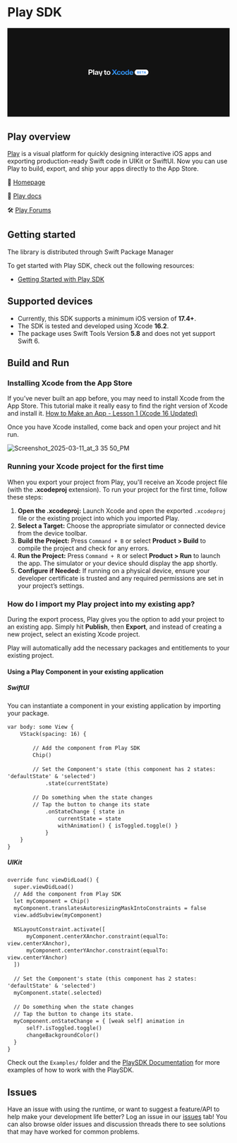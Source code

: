 # Play SDK
![Play hero image](playToXcode.jpg)

## Play overview
[Play](https://createwithplay.com/) is a visual platform for quickly designing interactive iOS apps and exporting production-ready Swift code in UIKit or SwiftUI. Now you can use Play to build, export, and ship your apps directly to the App Store.

:house_with_garden: [Homepage](https://createwithplay.com/)

:blue_book: [Play docs](https://createwithplay.com/docs)

🛠 [Play Forums](https://createwithplay.com/community/forums/home)

## Getting started
The library is distributed through Swift Package Manager

To get started with Play SDK, check out the following resources:

- [Getting Started with Play SDK](https://createwithplay.com/playsdk/getting-started)

## Supported devices

- Currently, this SDK supports a minimum iOS version of **17.4+**.
- The SDK is tested and developed using Xcode **16.2**.
- The package uses Swift Tools Version **5.8** and does not yet support Swift 6.

## Build and Run

### Installing Xcode from the App Store

If you’ve never built an app before, you may need to install Xcode from the App Store. This tutorial make it really easy to find the right version of Xcode and install it. 
[How to Make an App - Lesson 1 (Xcode 16 Updated)](https://www.youtube.com/watch?v=xkgaIm7QxK0&t=280s)

Once you have Xcode installed, come back and open your project and hit run.

<img width="842" alt="Screenshot_2025-03-11_at_3 35 50_PM" src="https://github.com/user-attachments/assets/27fe7e3f-f040-4004-beaa-e3dec80e7d63" />

### Running your Xcode project for the first time

When you export your project from Play, you'll receive an Xcode project file (with the **.xcodeproj** extension). To run your project for the first time, follow these steps:

1. **Open the .xcodeproj:** Launch Xcode and open the exported `.xcodeproj` file or the existing project into which you imported Play.
2. **Select a Target:** Choose the appropriate simulator or connected device from the device toolbar.
3. **Build the Project:** Press `Command + B` or select **Product > Build** to compile the project and check for any errors.
4. **Run the Project:** Press `Command + R` or select **Product > Run** to launch the app. The simulator or your device should display the app shortly.
5. **Configure if Needed:** If running on a physical device, ensure your developer certificate is trusted and any required permissions are set in your project’s settings.

### How do I import my Play project into my existing app?

During the export process, Play gives you the option to add your project to an existing app. Simply hit **Publish**, then **Export**, and instead of creating a new project, select an existing Xcode project.

Play will automatically add the necessary packages and entitlements to your existing project.

#### Using a Play Component in your existing application

##### SwiftUI
You can instantiate a component in your existing application by importing your package. 
```
var body: some View {
    VStack(spacing: 16) {
        
        // Add the component from Play SDK
        Chip()
        
        // Set the Component's state (this component has 2 states: 'defaultState' & 'selected')
            .state(currentState)
        
        // Do something when the state changes
        // Tap the button to change its state
            .onStateChange { state in
                currentState = state
                withAnimation() { isToggled.toggle() }
            }
    }
}
```

##### UIKit

```
override func viewDidLoad() {
  super.viewDidLoad()
  // Add the component from Play SDK
  let myComponent = Chip()
  myComponent.translatesAutoresizingMaskIntoConstraints = false
  view.addSubview(myComponent)
  
  NSLayoutConstraint.activate([
      myComponent.centerXAnchor.constraint(equalTo: view.centerXAnchor),
      myComponent.centerYAnchor.constraint(equalTo: view.centerYAnchor)
  ])
  
  // Set the Component's state (this component has 2 states: 'defaultState' & 'selected')
  myComponent.state(.selected)
  
  // Do something when the state changes
  // Tap the button to change its state.
  myComponent.onStateChange = { [weak self] animation in
      self?.isToggled.toggle()
      changeBackgroundColor()
  }
}
```

Check out the `Examples/` folder and the [PlaySDK Documentation](https://createwithplay.com/playsdk/) for more examples of how to work with the PlaySDK.

## Issues

Have an issue with using the runtime, or want to suggest a feature/API to help make your development life better? Log an issue in our [issues](https://github.com/CreateWithPlayApp/PlaySDK/issues) tab! You can also browse older issues and discussion threads there to see solutions that may have worked for common problems.
